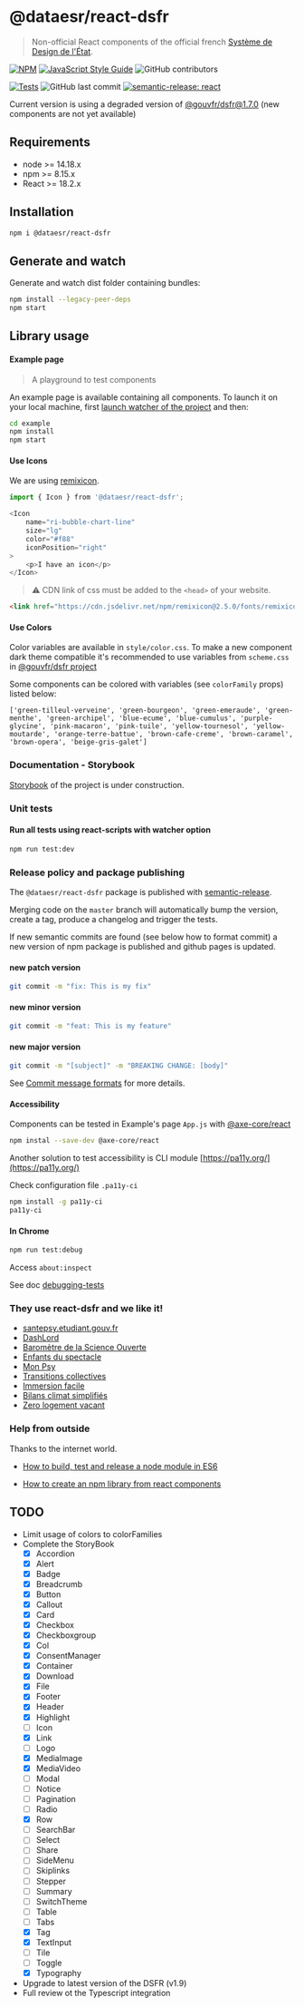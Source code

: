 # @dataesr/react-dsfr

> Non-official React components of the official french [Système de Design de l'État](https://gouvfr.atlassian.net/wiki/spaces/DB/overview?homepageId=145359476).

[![NPM](https://img.shields.io/npm/v/@dataesr/react-dsfr.svg)](https://www.npmjs.com/package/@dataesr/react-dsfr) [![JavaScript Style Guide](https://img.shields.io/badge/code_style-standard-brightgreen.svg)](https://standardjs.com) ![GitHub contributors](https://img.shields.io/github/contributors-anon/dataesr/react-dsfr?color=%23E52B50%20)

[![Tests](https://github.com/dataesr/react-dsfr/actions/workflows/tests.yml/badge.svg?branch=master)](https://github.com/dataesr/react-dsfr/actions/workflows/tests.yml) ![GitHub last commit](https://img.shields.io/github/last-commit/dataesr/react-dsfr?color=purple) [![semantic-release: react](https://img.shields.io/badge/semantic--release-react-e10079?logo=semantic-release)](https://github.com/semantic-release/semantic-release)

Current version is using a degraded version of [@gouvfr/dsfr@1.7.0](https://www.npmjs.com/package/@gouvfr/dsfr) (new components are not yet available)

## Requirements

* node >= 14.18.x
* npm >= 8.15.x
* React >= 18.2.x

## Installation

```bash
npm i @dataesr/react-dsfr
```

## Generate and watch

Generate and watch dist folder containing bundles:

```bash
npm install --legacy-peer-deps
npm start
```

## Library usage

#### Example page

> A playground to test components

An example page is available containing all components. To launch it on your local machine, first [launch watcher of the project](#generate-and-watch) and then:

```bash
cd example
npm install 
npm start
```

#### Use Icons

We are using [remixicon](https://remixicon.com/).

```javascript
import { Icon } from '@dataesr/react-dsfr';

<Icon
    name="ri-bubble-chart-line"
    size="lg"
    color="#f88"
    iconPosition="right"
>
    <p>I have an icon</p>
</Icon>
```

> :warning: CDN link of css must be added to the `<head>` of your website.  

```html
<link href="https://cdn.jsdelivr.net/npm/remixicon@2.5.0/fonts/remixicon.css" rel="stylesheet">
```

#### Use Colors

Color variables are available in `style/color.css`. To make a new component dark theme compatible it's recommended to use variables from `scheme.css` in [@gouvfr/dsfr project](https://www.npmjs.com/package/@gouvfr/dsfr)

Some components can be colored with variables (see `colorFamily` props) listed below:
```
['green-tilleul-verveine', 'green-bourgeon', 'green-emeraude', 'green-menthe', 'green-archipel', 'blue-ecume', 'blue-cumulus', 'purple-glycine', 'pink-macaron', 'pink-tuile', 'yellow-tournesol', 'yellow-moutarde', 'orange-terre-battue', 'brown-cafe-creme', 'brown-caramel', 'brown-opera', 'beige-gris-galet']
```

### Documentation - Storybook

[Storybook](https://dataesr.github.io/react-dsfr) of the project is under construction.

### Unit tests

#### Run all tests using react-scripts with watcher option

```bash
npm run test:dev
```

### Release policy and package publishing 

The `@dataesr/react-dsfr` package is published with [semantic-release](https://github.com/semantic-release/semantic-release).

Merging code on the `master` branch will automatically bump the version, create a tag, produce a changelog and trigger the tests.

If new semantic commits are found (see below how to format commit) a new version of npm package is published and github pages is updated.

#### new patch version
```bash
git commit -m "fix: This is my fix"
```

#### new minor version
```bash
git commit -m "feat: This is my feature"
```

#### new major version
```bash
git commit -m "[subject]" -m "BREAKING CHANGE: [body]"
```

See [Commit message formats](https://github.com/angular/angular/blob/master/CONTRIBUTING.md#-commit-message-format) for more details.

#### Accessibility

Components can be tested in Example's page `App.js` with [@axe-core/react](https://www.npmjs.com/package/@axe-core/react)

```bash
npm instal --save-dev @axe-core/react
```

Another solution to test accessibility is CLI module [https://pa11y.org/](https://pa11y.org/)

Check configuration file `.pa11y-ci`

```bash
npm install -g pa11y-ci
pa11y-ci
```

#### In Chrome

```bash
npm run test:debug
```

Access `about:inspect`

See doc [debugging-tests](https://create-react-app.dev/docs/debugging-tests/)

### They use react-dsfr and we like it!

* [santepsy.etudiant.gouv.fr](https://santepsy.etudiant.gouv.fr)
* [DashLord](https://dashlord.incubateur.net)
* [Baromètre de la Science Ouverte](https://barometredelascienceouverte.esr.gouv.fr)
* [Enfants du spectacle](https://enfants-du-spectacle.fabrique.social.gouv.fr)
* [Mon Psy](https://monpsy.sante.gouv.fr)
* [Transitions collectives](https://transitions-collectives.fabrique.social.gouv.fr)
* [Immersion facile](https://immersion-facile.beta.gouv.fr)
* [Bilans climat simplifiés](https://bilans-climat-simplifies.ademe.fr)
* [Zero logement vacant](https://zerologementvacant.beta.gouv.fr)


### Help from outside

Thanks to the internet world.

* [How to build, test and release a node module in ES6 ](https://dev.to/whitep4nth3r/how-to-build-test-and-release-a-node-module-in-es6-296b)

* [How to create an npm library from react components](https://dev.to/jimjunior/how-to-create-an-npm-library-from-react-components-2m2)


## TODO

* Limit usage of colors to colorFamilies
* Complete the StoryBook
    - [x] Accordion
    - [x] Alert
    - [x] Badge
    - [x] Breadcrumb
    - [x] Button
    - [x] Callout
    - [x] Card
    - [x] Checkbox
    - [x] Checkboxgroup
    - [x] Col
    - [x] ConsentManager
    - [x] Container
    - [x] Download
    - [x] File
    - [x] Footer
    - [x] Header
    - [x] Highlight
    - [ ] Icon
    - [x] Link
    - [ ] Logo
    - [x] MediaImage
    - [x] MediaVideo
    - [ ] Modal
    - [ ] Notice
    - [ ] Pagination
    - [ ] Radio
    - [x] Row
    - [ ] SearchBar
    - [ ] Select
    - [ ] Share
    - [ ] SideMenu
    - [ ] Skiplinks
    - [ ] Stepper
    - [ ] Summary
    - [ ] SwitchTheme
    - [ ] Table
    - [ ] Tabs
    - [x] Tag
    - [x] TextInput
    - [ ] Tile
    - [ ] Toggle
    - [x] Typography
* Upgrade to latest version of the DSFR (v1.9)
* Full review ot the Typescript integration
